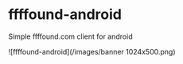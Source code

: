 # ffffound-android
Simple ffffound.com client for android

![ffffound-android](/images/banner 1024x500.png)


